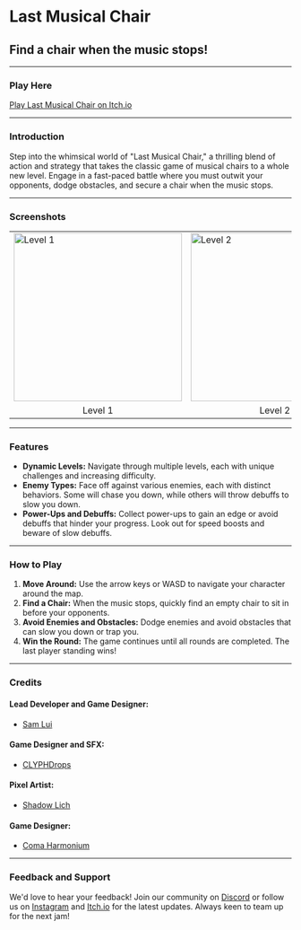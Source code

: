 # Last Musical Chair
## Find a chair when the music stops!

---

### Play Here
[Play Last Musical Chair on Itch.io](https://hamsu-dev.itch.io/last-musical-chair)

---

### Introduction
Step into the whimsical world of "Last Musical Chair," a thrilling blend of action and strategy that takes the classic game of musical chairs to a whole new level. Engage in a fast-paced battle where you must outwit your opponents, dodge obstacles, and secure a chair when the music stops.

---

### Screenshots

<table>
  <tr>
    <td><img src="https://cdn.discordapp.com/attachments/1238064462628519977/1246738908897869845/image.png?ex=665d7b97&is=665c2a17&hm=e0d9f84ac36b52be9fb05bbeab5ff41b06279b210f0368cf3c6e8b7f03a0a8bc&" alt="Level 1" width="300"/></td>
    <td><img src="https://cdn.discordapp.com/attachments/1238064462628519977/1246737066063298610/ss_LMC.png?ex=665d79df&is=665c285f&hm=0bfa9b98e109c2e900f61baf82081928249931ad26444c876e4cf5b4b833476a&" alt="Level 2" width="300"/></td>
    <td><img src="https://cdn.discordapp.com/attachments/1238064462628519977/1246737066293989527/ss_LMC2.png?ex=665d79df&is=665c285f&hm=14c2d1b556e6f91446d5efdd025bbd212593eecdebfcbe004e623879c8c8f372&" alt="Level 3" width="300"/></td>
  </tr>
  <tr>
    <td align="center">Level 1</td>
    <td align="center">Level 2</td>
    <td align="center">Level 3</td>
  </tr>
</table>

---

### Features
- **Dynamic Levels:** Navigate through multiple levels, each with unique challenges and increasing difficulty.
- **Enemy Types:** Face off against various enemies, each with distinct behaviors. Some will chase you down, while others will throw debuffs to slow you down.
- **Power-Ups and Debuffs:** Collect power-ups to gain an edge or avoid debuffs that hinder your progress. Look out for speed boosts and beware of slow debuffs.

---

### How to Play
1. **Move Around:** Use the arrow keys or WASD to navigate your character around the map.
2. **Find a Chair:** When the music stops, quickly find an empty chair to sit in before your opponents.
3. **Avoid Enemies and Obstacles:** Dodge enemies and avoid obstacles that can slow you down or trap you.
4. **Win the Round:** The game continues until all rounds are completed. The last player standing wins!

---

### Credits
#### Lead Developer and Game Designer:
- [Sam Lui](https://github.com/Hamsu-dev)

#### Game Designer and SFX:
- [CLYPHDrops](https://clyphdrops.itch.io/)

#### Pixel Artist:
- [Shadow Lich](https://shadow-lich.itch.io/)

#### Game Designer:
- [Coma Harmonium](https://coma-harmonium.itch.io/)

---

### Feedback and Support
We'd love to hear your feedback! Join our community on [Discord](https://discord.gg/GmAej5bWgu) or follow us on [Instagram](https://www.instagram.com/s1_lui/) and [Itch.io](https://hamsu-dev.itch.io/) for the latest updates. Always keen to team up for the next jam!
